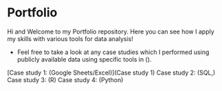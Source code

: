 # Portfolio
Hi and Welcome to my Portfolio repository. Here you can see how I apply my skills with various tools for data analysis!
- Feel free to take a look at any case studies which I performed using publicly available data using specific tools in ().

[Case study 1: (Google Sheets/Excel)](Case study 1)
Case study 2: (SQL,)
Case study 3: (R)
Case study 4: (Python)
